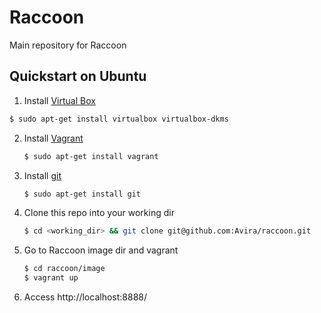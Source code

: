 Raccoon
=======

Main repository for Raccoon


Quickstart on Ubuntu
--------------------

1. Install [Virtual Box](https://www.virtualbox.org/wiki/Downloads)
 ```bash
 $ sudo apt-get install virtualbox virtualbox-dkms
 ```
2. Install [Vagrant](https://www.vagrantup.com/downloads.html)
	```bash
	$ sudo apt-get install vagrant
	```
3. Install [git](https://git-scm.com/downloads)
	```bash
	$ sudo apt-get install git
	```
4. Clone this repo into your working dir
	```bash
	$ cd <working_dir> && git clone git@github.com:Avira/raccoon.git
	```
5. Go to Raccoon image dir and vagrant
	```bash
	$ cd raccoon/image
	$ vagrant up
	```
6. Access http://localhost:8888/


